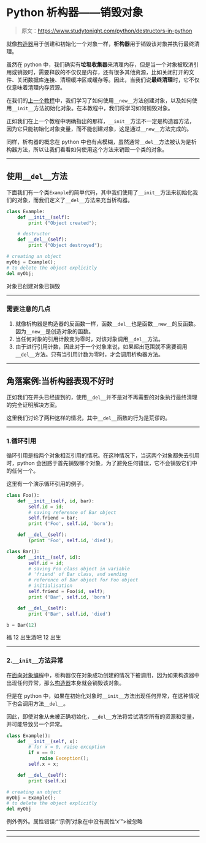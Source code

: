 # Python 析构器——销毁对象

> 原文：<https://www.studytonight.com/python/destructors-in-python>

就像[构造器](constructors-in-python)用于创建和初始化一个对象一样，**析构器**用于销毁该对象并执行最终清理。

虽然在 python 中，我们确实有**垃圾收集器**来清理内存，但是当一个对象被取消引用或销毁时，需要释放的不仅仅是内存，还有很多其他资源，比如关闭打开的文件、关闭数据库连接、清理缓冲区或缓存等。因此，当我们说**最终清理**时，它不仅仅意味着清理内存资源。

在我们的[上一个教程](constructors-in-python)中，我们学习了如何使用`__new__`方法创建对象，以及如何使用`__init__`方法初始化对象。在本教程中，我们将学习如何销毁对象。

正如我们在上一个教程中明确指出的那样，`__init__`方法不一定是构造器方法，因为它只能初始化对象变量，而不能创建对象，这是通过`__new__`方法完成的。

同样，析构器的概念在 python 中也有点模糊，虽然通常`__del__`方法被认为是析构器方法，所以让我们看看如何使用这个方法来销毁一个类的对象。

* * *

## 使用`__del__`方法

下面我们有一个类`Example`的简单代码，其中我们使用了`__init__`方法来初始化我们的对象，而我们定义了`__del__`方法来充当析构器。

```py
class Example:
	def __init__(self):
		print ("Object created");

	# destructor
	def __del__(self):
	    print ("Object destroyed");

# creating an object
myObj = Example();
# to delete the object explicitly
del myObj;
```

对象已创建对象已销毁

* * *

### 需要注意的几点

1.  就像析构器是构造器的反函数一样，函数`__del__`也是函数`__new__`的反函数。因为`__new__`是创造对象的函数。
2.  当任何对象的引用计数变为零时，对该对象调用`__del__`方法。
3.  由于进行引用计数，因此对于一个对象来说，如果超出范围就不需要调用`__del__`方法。只有当引用计数为零时，才会调用析构器方法。

* * *

## 角落案例:当析构器表现不好时

正如我们在开头已经提到的，使用`__del__`并不是对不再需要的对象执行最终清理的完全证明解决方案。

这里我们讨论了两种这样的情况，其中`__del__`函数的行为是荒谬的。

* * *

### 1.循环引用

循环引用是指两个对象相互引用的情况。在这种情况下，当这两个对象都失去引用时，python 会困惑于首先销毁哪个对象，为了避免任何错误，它不会销毁它们中的任何一个。

这里有一个演示循环引用的例子，

```py
class Foo():
    def __init__(self, id, bar):
        self.id = id;
        # saving reference of Bar object
        self.friend = bar;
        print ('Foo', self.id, 'born');

    def __del__(self):
        (print 'Foo', self.id, 'died');

class Bar():
    def __init__(self, id):
        self.id = id;
        # saving Foo class object in variable
        # 'friend' of Bar class, and sending
        # reference of Bar object for Foo object
        # initialisation
        self.friend = Foo(id, self);
        print ('Bar', self.id, 'born')

    def __del__(self):
        print ('Bar', self.id, 'died')

b = Bar(12)
```

福 12 出生酒吧 12 出生

* * *

### 2.`__init__`方法异常

在[面向对象编程](oops-basics-python)中，析构器仅在对象成功创建的情况下被调用，因为如果构造器中出现任何异常，那么[构造器](constructors-in-python)本身就会销毁该对象。

但是在 python 中，如果在初始化对象时`__init__`方法出现任何异常，在这种情况下也会调用方法`__del__`。

因此，即使对象从未被正确初始化，`__del__`方法将尝试清空所有的资源和变量，并可能导致另一个异常。

```py
class Example():
	def __init__(self, x):
	    # for x = 0, raise exception
		if x == 0:
			raise Exception();
		self.x = x;

	def __del__(self):
		print (self.x)

# creating an object
myObj = Example();
# to delete the object explicitly
del myObj
```

例外例外。属性错误:“‘示例’对象在<bound method="" example.__del__="" of="" object="" at="">中没有属性‘x’”>被忽略</bound>

* * *

* * *